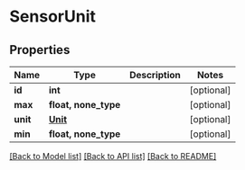 # SensorUnit


## Properties
Name | Type | Description | Notes
------------ | ------------- | ------------- | -------------
**id** | **int** |  | [optional] 
**max** | **float, none_type** |  | [optional] 
**unit** | [**Unit**](Unit.md) |  | [optional] 
**min** | **float, none_type** |  | [optional] 

[[Back to Model list]](../README.md#documentation-for-models) [[Back to API list]](../README.md#documentation-for-api-endpoints) [[Back to README]](../README.md)


